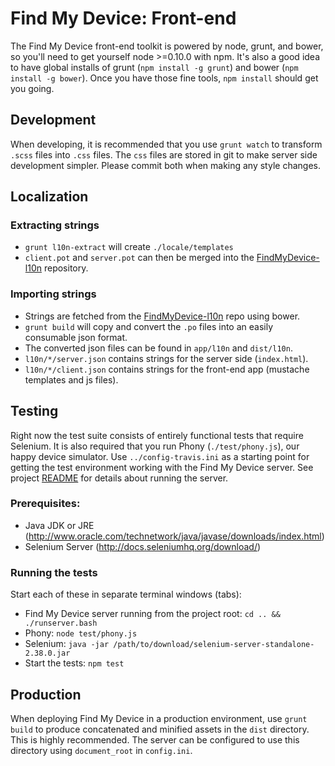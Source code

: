 # Find My Device: Front-end

The Find My Device front-end toolkit is powered by node, grunt, and bower, so you'll need to get yourself node >=0.10.0 with npm. It's also a good idea to have global installs of grunt (`npm install -g grunt`) and bower (`npm install -g bower`). Once you have those fine tools, `npm install` should get you going.

## Development

When developing, it is recommended that you use `grunt watch` to transform `.scss` files into `.css` files. The `css` files are stored in git to make server side development simpler. Please commit both when making any style changes.

## Localization

### Extracting strings

- `grunt l10n-extract` will create `./locale/templates`
- `client.pot` and `server.pot` can then be merged into the [FindMyDevice-l10n](https://github.com/mozilla-services/FindMyDevice-l10n) repository.

### Importing strings

- Strings are fetched from the [FindMyDevice-l10n](https://github.com/mozilla-services/FindMyDevice-l10n) repo using bower.
- `grunt build` will copy and convert the `.po` files into an easily consumable json format.
- The converted json files can be found in `app/l10n` and `dist/l10n`.
- `l10n/*/server.json` contains strings for the server side (`index.html`).
- `l10n/*/client.json` contains strings for the front-end app (mustache templates and js files).

## Testing

Right now the test suite consists of entirely functional tests that require Selenium. It is also required that you run Phony (`./test/phony.js`), our happy device simulator. Use `../config-travis.ini` as a starting point for getting the test environment working with the Find My Device server. See project [README](../README.md) for details about running the server.

### Prerequisites:

  * Java JDK or JRE (http://www.oracle.com/technetwork/java/javase/downloads/index.html)
  * Selenium Server (http://docs.seleniumhq.org/download/)

### Running the tests

Start each of these in separate terminal windows (tabs):

  * Find My Device server running from the project root: `cd .. && ./runserver.bash`
  * Phony: `node test/phony.js`
  * Selenium: `java -jar /path/to/download/selenium-server-standalone-2.38.0.jar`
  * Start the tests: `npm test`

## Production

When deploying Find My Device in a production environment, use `grunt build` to produce concatenated and minified assets in the `dist` directory. This is highly recommended. The server can be configured to use this directory using `document_root` in `config.ini`.
